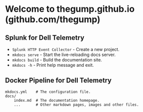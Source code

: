 # Welcome to thegump.github.io (github.com/thegump)

## Splunk for Dell Telemetry

* `Splunk HTTP Event Collector` - Create a new project.
* `mkdocs serve` - Start the live-reloading docs server.
* `mkdocs build` - Build the documentation site.
* `mkdocs -h` - Print help message and exit.

## Docker Pipeline for Dell Telemetry

    mkdocs.yml    # The configuration file.
    docs/
        index.md  # The documentation homepage.
        ...       # Other markdown pages, images and other files.
